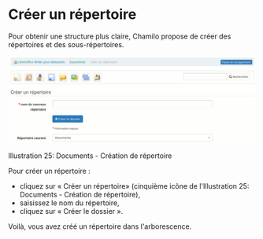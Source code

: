 # Créer un répertoire

Pour obtenir une structure plus claire, Chamilo propose de créer des répertoires et des sous-répertoires.

![](../../.gitbook/assets/graficos16%20%286%29.png)

Illustration 25: Documents - Création de répertoire

Pour créer un répertoire :

* cliquez sur « Créer un répertoire» \(cinquième icône de l'Illustration 25: Documents - Création de répertoire\),
* saisissez le nom du répertoire,
* cliquez sur « Créer le dossier ».

Voilà, vous avez créé un répertoire dans l'arborescence.

